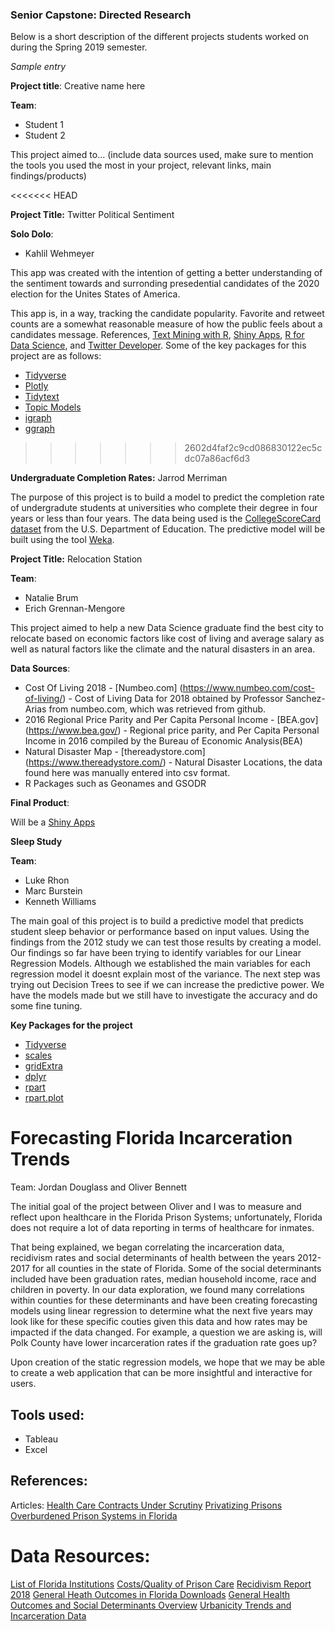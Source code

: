 ### Senior Capstone: Directed Research

Below is a short description of the different projects students worked on during the Spring 2019 semester. 

_Sample entry_

**Project title**: Creative name here

**Team**: 
- Student 1
- Student 2

This project aimed to... (include data sources used, make sure to mention the tools you used the most in your project, relevant links, main findings/products)

<<<<<<< HEAD


**Project Title:** Twitter Political Sentiment

**Solo Dolo**:
- Kahlil Wehmeyer

This app was created with the intention of getting a better understanding of the sentiment towards and surronding presedential candidates of the 2020 election for the Unites States of America.

This app is, in a way, tracking the candidate popularity. Favorite and retweet counts are a somewhat reasonable measure of how the public feels about a candidates message.
References, [Text Mining with R](https://www.tidytextmining.com),
[Shiny Apps](https://shiny.rstudio.com/),
[R for Data Science](https://r4ds.had.co.nz), and 
[Twitter Developer](https://developer.twitter.com/content/developer-twitter/en.html). Some of the key packages for this project are as follows:
- [Tidyverse](https://www.tidyverse.org/)
- [Plotly](https://plot.ly/r/)
- [Tidytext](https://cran.r-project.org/web/packages/tidytext/vignettes/tidytext.html)
- [Topic Models](https://cran.r-project.org/web/packages/tm/index.html)
- [igraph](https://igraph.org/r/)
- [ggraph](https://cran.r-project.org/web/packages/ggraph/index.html)
>>>>>>> 2602d4faf2c9cd086830122ec5cdc07a86acf6d3



**Undergraduate Completion Rates:** Jarrod Merriman

The purpose of this project is to build a model to predict the completion rate of undergradute students at universities who complete their degree in four years or less than four years. The data being used is the [CollegeScoreCard dataset](https://collegescorecard.ed.gov/data/) from the U.S. Department of Education. The predictive model will be built using the tool [Weka](https://www.cs.waikato.ac.nz/ml/weka/).

**Project Title:** Relocation Station

**Team**:
- Natalie Brum
- Erich Grennan-Mengore

This project aimed to help a new Data Science graduate find the best city to relocate based on economic factors like cost of living and average salary as well as natural factors like the climate and the natural disasters in an area. 

**Data Sources**:

- Cost Of Living 2018 - [Numbeo.com] (https://www.numbeo.com/cost-of-living/) - Cost of Living Data for 2018 obtained by Professor Sanchez-Arias from numbeo.com, which was retrieved from github.
- 2016 Regional Price Parity and Per Capita Personal Income - [BEA.gov] (https://www.bea.gov/) - Regional price parity, and Per Capita Personal Income in 2016 compiled by the Bureau of Economic Analysis(BEA)
- Natural Disaster Map - [thereadystore.com] (https://www.thereadystore.com/) - Natural Disaster Locations, the data found here was manually entered into csv format.
- R Packages such as Geonames and GSODR 

**Final Product**:

Will be a [Shiny Apps](https://shiny.rstudio.com/)

**Sleep Study**

**Team**: 
- Luke Rhon 
- Marc Burstein
- Kenneth Williams

The main goal of this project is to build a predictive model that predicts student sleep behavior or performance based on input values. Using the findings from the 2012 study we can test those results
by creating a model. Our findings so far have been trying to identify variables for our Linear Regression Models. Although we established the main variables for each regression model it doesnt explain
most of the variance. The next step was trying out Decision Trees to see if we can increase the predictive power. We have the models made but we still have to investigate the accuracy and do some fine
tuning.

**Key Packages for the project**

- [Tidyverse](https://www.rdocumentation.org/packages/tidyverse/versions/1.2.1)
- [scales](https://www.rdocumentation.org/packages/scales/versions/0.4.1)
- [gridExtra](https://www.rdocumentation.org/packages/gridExtra/versions/2.3)
- [dplyr](https://www.rdocumentation.org/packages/dplyr/versions/0.7.8)
- [rpart](https://www.rdocumentation.org/packages/rpart/versions/4.1-13)
- [rpart.plot](https://www.rdocumentation.org/packages/rpart.plot/versions/3.0.6)


# Forecasting Florida Incarceration Trends
Team: Jordan Douglass and Oliver Bennett

The initial goal of the project between Oliver and I was to measure and reflect upon healthcare in the Florida Prison Systems; unfortunately, Florida does not require a lot of data reporting in terms of healthcare for inmates.

That being explained, we began correlating the incarceration data, recidivism rates and social determinants of health between the years 2012-2017 for all counties in the state of Florida. Some of the social determinants included have been graduation rates, median household income, race and children in poverty. In our data exploration, we found many correlations within counties for these determinants and have been creating forecasting models using linear regression to determine what the next five years may look like for these specific couties given this data and how rates may be impacted if the data changed. For example, a question we are asking is, will Polk County have lower incarceration rates if the graduation rate goes up?

Upon creation of the static regression models, we hope that we may be able to create a web application that can be more insightful and interactive for users.

## Tools used:
- Tableau 
- Excel


## References: 
Articles:
[Health Care Contracts Under Scrutiny](https://www.palmbeachpost.com/news/state--regional/lucrative-florida-prison-healthcare-contract-under-increasing-scrutiny/slh8FmmxdWpH7TnHyW5HFN/)
[Privatizing Prisons](https://www.palmbeachpost.com/news/privatizing-prison-health-care-leaves-inmates-pain-sometimes-dying/hiJMRmNG9YhE9JFTxfnZaN/)
[Overburdened Prison Systems in Florida](http://www.crj.org/news-article/new-report-shows-path-forward-floridas-overburdened-prison-system/)


# Data Resources:
[List of Florida Institutions](http://www.dc.state.fl.us/ci/index.html)
[Costs/Quality of Prison Care](https://www.pewtrusts.org/en/research-and-analysis/reports/2017/10/prison-health-care-costs-and-quality)
[Recidivism Report 2018](http://www.dc.state.fl.us/pub/recidivism/RecidivismReport2018.pdf)
[General Heath Outcomes in Florida Downloads](http://www.countyhealthrankings.org/app/florida/2018/downloads)
[General Health Outcomes and Social Determinants Overview](http://www.countyhealthrankings.org/app/florida/2018/overview)
[Urbanicity Trends and Incarceration Data](https://www.vera.org/projects/incarceration-trends)




